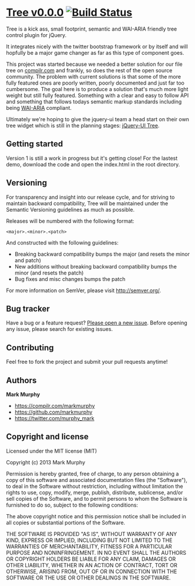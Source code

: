 # [Tree v0.0.0](http://markmurphy.github.com/tree) [![Build Status](https://secure.travis-ci.org/markmurphy/tree.png)](http://travis-ci.org/markmurphy/tree)

Tree is a kick ass, small footprint, semantic and WAI-ARIA friendly tree control plugin for jQuery. 

It integrates nicely with the twitter bootstrap framework or by itself and will hopfully be a major game changer as far as this type of component goes. 

This project was started because we needed a better solution for our file tree on [compilr.com](https://compilr.com) and frankly, so does the rest of the open source community. The problem with current solutions is that some of the more fully featured ones are poorly written, poorly documented and just far too cumbersome. The goal here is to produce a solution that's much more light weight but still fully featured. 
Something with a clear and easy to follow API and something that follows todays semantic markup standards including being [WAI-ARIA](http://www.w3.org/WAI/intro/aria.php) compliant.

Ultimately we're hoping to give the jquery-ui team a head start on their own tree widget which is still in the planning stages: [jQuery-UI Tree](http://wiki.jqueryui.com/w/page/12138128/Tree).



## Getting started

Version 1 is still a work in progress but it's getting close! For the lastest demo, download the code and open the index.html in the root directory.



## Versioning

For transparency and insight into our release cycle, and for striving to maintain backward compatibility, Tree will be maintained under the Semantic Versioning guidelines as much as possible.

Releases will be numbered with the following format:

`<major>.<minor>.<patch>`

And constructed with the following guidelines:

* Breaking backward compatibility bumps the major (and resets the minor and patch)
* New additions without breaking backward compatibility bumps the minor (and resets the patch)
* Bug fixes and misc changes bumps the patch

For more information on SemVer, please visit http://semver.org/.



## Bug tracker

Have a bug or a feature request? [Please open a new issue](https://github.com/markmurphy/tree/issues). Before opening any issue, please search for existing issues.



## Contributing

Feel free to fork the project and submit your pull requests anytime!



## Authors

**Mark Murphy**

+ https://compilr.com/markmurphy
+ https://github.com/markmurphy
+ https://twitter.com/murphy_mark


## Copyright and license

Licensed under the MIT license (MIT)

Copyright (c) 2013 Mark Murphy

Permission is hereby granted, free of charge, to any person obtaining a copy of this software and associated documentation files (the "Software"), to deal in the Software without restriction, including without limitation the rights to use, copy, modify, merge, publish, distribute, sublicense, and/or sell copies of the Software, and to permit persons to whom the Software is furnished to do so, subject to the following conditions:

The above copyright notice and this permission notice shall be included in all copies or substantial portions of the Software.

THE SOFTWARE IS PROVIDED "AS IS", WITHOUT WARRANTY OF ANY KIND, EXPRESS OR IMPLIED, INCLUDING BUT NOT LIMITED TO THE WARRANTIES OF MERCHANTABILITY, FITNESS FOR A PARTICULAR PURPOSE AND NONINFRINGEMENT. IN NO EVENT SHALL THE AUTHORS OR COPYRIGHT HOLDERS BE LIABLE FOR ANY CLAIM, DAMAGES OR OTHER LIABILITY, WHETHER IN AN ACTION OF CONTRACT, TORT OR OTHERWISE, ARISING FROM, OUT OF OR IN CONNECTION WITH THE SOFTWARE OR THE USE OR OTHER DEALINGS IN THE SOFTWARE.
